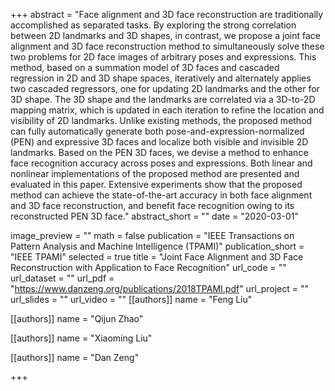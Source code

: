 +++
abstract = "Face alignment and 3D face reconstruction are traditionally accomplished as separated tasks. By exploring the strong correlation between 2D landmarks and 3D shapes, in contrast, we propose a joint face alignment and 3D face reconstruction method to simultaneously solve these two problems for 2D face images of arbitrary poses and expressions. This method, based on a summation model of 3D faces and cascaded regression in 2D and 3D shape spaces, iteratively and alternately applies two cascaded regressors, one for updating 2D landmarks and the other for 3D shape. The 3D shape and the landmarks are correlated via a 3D-to-2D mapping matrix, which is updated in each iteration to refine the location and visibility of 2D landmarks. Unlike existing methods, the proposed method can fully automatically generate both pose-and-expression-normalized (PEN) and expressive 3D faces and localize both visible and invisible 2D landmarks. Based on the PEN 3D faces, we devise a method to enhance face recognition accuracy across poses and expressions. Both linear and nonlinear implementations of the proposed method are presented and evaluated in this paper. Extensive experiments show that the proposed method can achieve the state-of-the-art accuracy in both face alignment and 3D face reconstruction, and benefit face recognition owing to its reconstructed PEN 3D face."
abstract_short = ""
date = "2020-03-01"

image_preview = ""
math = false
publication = "IEEE Transactions on Pattern Analysis and Machine Intelligence (TPAMI)"
publication_short = "IEEE TPAMI"
selected = true
title = "Joint Face Alignment and 3D Face Reconstruction with Application to Face Recognition"
url_code = ""
url_dataset = ""
url_pdf = "https://www.danzeng.org/publications/2018TPAMI.pdf"
url_project = ""
url_slides = ""
url_video = ""
[[authors]]
    name = "Feng Liu"

[[authors]]
	name = "Qijun Zhao"

[[authors]]
	name = "Xiaoming Liu"
  
[[authors]]
	name = "Dan Zeng"

+++
